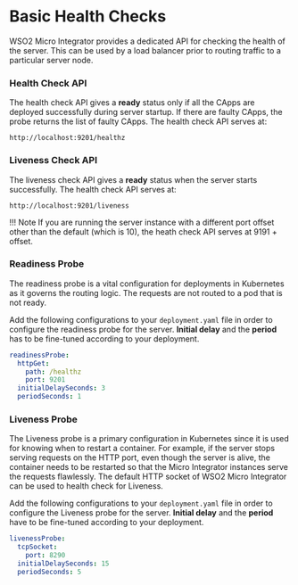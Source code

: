 # Basic Health Checks

WSO2 Micro Integrator provides a dedicated API for checking the health of the server. This can be used by a load 
balancer prior to routing traffic to a particular server node.

### Health Check API

The health check API gives a **ready** status only if all the CApps are deployed successfully during server startup. If there are faulty CApps, the probe returns the list of faulty CApps. The health check API serves at:

`http://localhost:9201/healthz`

### Liveness Check API

The liveness check API gives a **ready** status when the server starts successfully.
The health check API serves at:

`http://localhost:9201/liveness`

!!! Note
    If you are running the server instance with a different port offset other than the default (which is 10), the heath
    check API serves at 9191 + offset.  
    

### Readiness Probe

The readiness probe is a vital configuration for deployments in Kubernetes as it governs the routing logic. The requests 
are not routed to a pod that is not ready.

Add the following configurations to your `deployment.yaml` file in order to configure the readiness probe for
the server. **Initial delay** and the **period** has to be fine-tuned according to your deployment.

```yaml
readinessProbe:
  httpGet:
    path: /healthz
    port: 9201
  initialDelaySeconds: 3
  periodSeconds: 1
```

### Liveness Probe

The Liveness probe is a primary configuration in Kubernetes since it is used for knowing when to restart a container. For 
example, if the server stops serving requests on the HTTP port, even though the server is alive, the container needs to 
be restarted so that the Micro Integrator instances serve the requests flawlessly. The default HTTP socket of WSO2 Micro 
Integrator can be used to health check for Liveness.

Add the following configurations to your `deployment.yaml` file in order to configure the Liveness probe for
the server. **Initial delay** and the **period** have to be fine-tuned according to your deployment.

```yaml
livenessProbe:
  tcpSocket:
    port: 8290
  initialDelaySeconds: 15
  periodSeconds: 5
```
